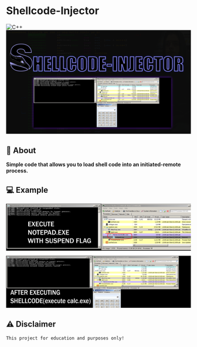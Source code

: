 # Shellcode-Injector
![C++](https://img.shields.io/badge/Language-CPP-aqua?style=for-the-badge&logo=CPP)
![](logo.png)

## 📑 About
<b> Simple code that allows you to load shell code into an initiated-remote process.</b>

## 💻 Example
<p float="left" align="center">
  <img alt="screen" width="800" src="do_after.png">
</p> 

## ⚠️ Disclaimer
```
This project for education and purposes only!
```
